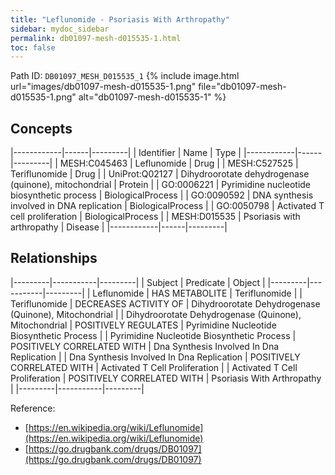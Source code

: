```yaml
---
title: "Leflunomide - Psoriasis With Arthropathy"
sidebar: mydoc_sidebar
permalink: db01097-mesh-d015535-1.html
toc: false 
---
```



Path ID: `DB01097_MESH_D015535_1`
{% include image.html url="images/db01097-mesh-d015535-1.png" file="db01097-mesh-d015535-1.png" alt="db01097-mesh-d015535-1" %}

## Concepts

|------------|------|---------|
| Identifier | Name | Type    |
|------------|------|---------|
| MESH:C045463 | Leflunomide | Drug |
| MESH:C527525 | Teriflunomide | Drug |
| UniProt:Q02127 | Dihydroorotate dehydrogenase (quinone), mitochondrial | Protein |
| GO:0006221 | Pyrimidine nucleotide biosynthetic process | BiologicalProcess |
| GO:0090592 | DNA synthesis involved in DNA replication | BiologicalProcess |
| GO:0050798 | Activated T cell proliferation | BiologicalProcess |
| MESH:D015535 | Psoriasis with arthropathy | Disease |
|------------|------|---------|

## Relationships

|---------|-----------|---------|
| Subject | Predicate | Object  |
|---------|-----------|---------|
| Leflunomide | HAS METABOLITE | Teriflunomide |
| Teriflunomide | DECREASES ACTIVITY OF | Dihydroorotate Dehydrogenase (Quinone), Mitochondrial |
| Dihydroorotate Dehydrogenase (Quinone), Mitochondrial | POSITIVELY REGULATES | Pyrimidine Nucleotide Biosynthetic Process |
| Pyrimidine Nucleotide Biosynthetic Process | POSITIVELY CORRELATED WITH | Dna Synthesis Involved In Dna Replication |
| Dna Synthesis Involved In Dna Replication | POSITIVELY CORRELATED WITH | Activated T Cell Proliferation |
| Activated T Cell Proliferation | POSITIVELY CORRELATED WITH | Psoriasis With Arthropathy |
|---------|-----------|---------|

Reference: 
  - [https://en.wikipedia.org/wiki/Leflunomide](https://en.wikipedia.org/wiki/Leflunomide)
  - [https://go.drugbank.com/drugs/DB01097](https://go.drugbank.com/drugs/DB01097)
